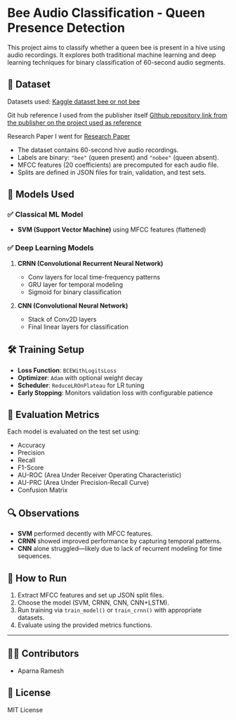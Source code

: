 # Bee Audio Classification - Queen Presence Detection

This project aims to classify whether a queen bee is present in a hive using audio recordings. It explores both traditional machine learning and deep learning techniques for binary classification of 60-second audio segments.

## 📁 Dataset
Datasets used: [Kaggle dataset bee or not bee](https://www.kaggle.com/datasets/chrisfilo/to-bee-or-no-to-bee)

Git hub reference I used from the publisher itself [GIthub repository link from the publisher on the project used as reference](https://github.com/inesnolas/Audio_based_identification_beehive_states/blob/master/Bee_NotBee_classification/utils.py#L470)

Research Paper I went for [Research Paper](https://zenodo.org/records/1321278/preview/Dataset%20documentation.pdf?include_deleted=0)
- The dataset contains 60-second hive audio recordings.
- Labels are binary: `"bee"` (queen present) and `"nobee"` (queen absent).
- MFCC features (20 coefficients) are precomputed for each audio file.
- Splits are defined in JSON files for train, validation, and test sets.

## 🧠 Models Used

### ✅ Classical ML Model
- **SVM (Support Vector Machine)** using MFCC features (flattened)

### ✅ Deep Learning Models
1. **CRNN (Convolutional Recurrent Neural Network)**  
   - Conv layers for local time-frequency patterns  
   - GRU layer for temporal modeling  
   - Sigmoid for binary classification  

2. **CNN (Convolutional Neural Network)**  
   - Stack of Conv2D layers  
   - Final linear layers for classification  

## 🛠️ Training Setup

- **Loss Function**: `BCEWithLogitsLoss`  
- **Optimizer**: `Adam` with optional weight decay  
- **Scheduler**: `ReduceLROnPlateau` for LR tuning  
- **Early Stopping**: Monitors validation loss with configurable patience  

## 🧪 Evaluation Metrics

Each model is evaluated on the test set using:
- Accuracy
- Precision
- Recall
- F1-Score
- AU-ROC (Area Under Receiver Operating Characteristic)
- AU-PRC (Area Under Precision-Recall Curve)
- Confusion Matrix

## 🔍 Observations

- **SVM** performed decently with MFCC features.
- **CRNN** showed improved performance by capturing temporal patterns.
- **CNN** alone struggled—likely due to lack of recurrent modeling for time sequences.

## 🧾 How to Run

1. Extract MFCC features and set up JSON split files.
2. Choose the model (SVM, CRNN, CNN, CNN+LSTM).
3. Run training via `train_model()` or `train_crnn()` with appropriate datasets.
4. Evaluate using the provided metrics functions.

---

## 🧑‍💻 Contributors
- Aparna Ramesh

## 📄 License
MIT License
